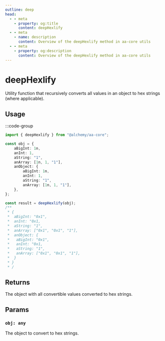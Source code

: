 ```yaml
---
outline: deep
head:
  - - meta
    - property: og:title
      content: deepHexlify
  - - meta
    - name: description
      content: Overview of the deepHexlify method in aa-core utils
  - - meta
    - property: og:description
      content: Overview of the deepHexlify method in aa-core utils
---
```


# deepHexlify

Utility function that recursively converts all values in an object to hex strings (where applicable).

## Usage

:::code-group

```ts [example.ts]
import { deepHexlify } from "@alchemy/aa-core";

const obj = {
    aBigInt: 1n,
    anInt: 1,
    aString: "1",
    anArray: [1n, 1, "1"],
    anObject: {
        aBigInt: 1n,
        anInt: 1,
        aString: "1",
        anArray: [1n, 1, "1"],
    },
};

const result = deepHexlify(obj);
/**
 * {
 *  aBigInt: "0x1",
 *  anInt: "0x1,
 *  aString: "1",
 *  anArray: ["0x1", "0x1", "1"],
 *  anObject: {
 *   aBigInt: "0x1",
 *   anInt: "0x1,
 *   aString: "1",
 *   anArray: ["0x1", "0x1", "1"],
 *  }
 * }
 * /
```

## Returns

The object with all convertible values converted to hex strings.

## Params

### `obj: any`

The object to convert to hex strings.
